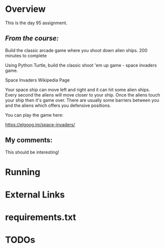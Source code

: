 # Overview

This is the day 95 assignment.

## _From the course:_
Build the classic arcade game where you shoot down alien ships.
200 minutes to complete

Using Python Turtle, build the classic shoot 'em up game - space invaders game.

Space Invaders Wikipedia Page

Your space ship can move left and right and it can hit some alien ships. Every second the aliens will move closer to your ship. Once the aliens touch your ship then it's game over. There are usually some barriers between you and the aliens which offers you defensive positions.

You can play the game here:

https://elgoog.im/space-invaders/




## My comments:

This should be interesting!

# Running



# External Links


# requirements.txt


# TODOs


